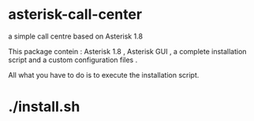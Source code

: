 asterisk-call-center
====================

a simple call centre based on Asterisk 1.8


This package contein : Asterisk 1.8 , Asterisk GUI , a complete installation script and a custom configuration files .

All what you have to do is to execute the installation script.

# ./install.sh

